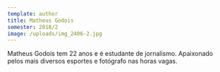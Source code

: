 ```yaml
---
template: author
title: Matheus Godois
semester: 2018/2
image: /uploads/img_2406-2.jpg
---
```

 Matheus Godois tem 22 anos e é estudante de jornalismo. Apaixonado pelos mais diversos esportes e fotógrafo nas horas vagas.
